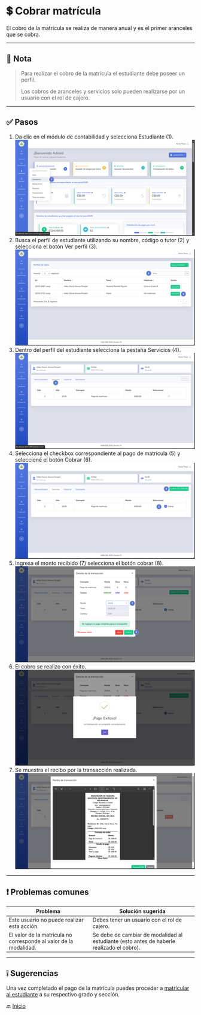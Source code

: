 # 💲 Cobrar matrícula

El cobro de la matrícula se realiza de manera anual y es el primer aranceles que se cobra.

---

## 📝 Nota

> Para realizar el cobro de la matrícula el estudiante debe poseer un perfil.
> 
> Los cobros de aranceles y servicios solo pueden realizarse por un usuario con el rol de cajero.
---

## ✅ Pasos

1. Da clic en el módulo de contabilidad y selecciona Estudiante (1).
   ![Ir al listado de estudiantes](../../assets/Cobrar%20matricula/Matricular1.png)
2. Busca el perfil de estudiante utilizando su nombre, código o tutor (2) y selecciona el botón Ver perfil (3).
   ![Ir al listado de estudiantes](../../assets/Cobrar%20matricula/Matricular2.png)
3. Dentro del perfil del estudiante selecciona la pestaña Servicios (4).
   ![Ir al listado de estudiantes](../../assets/Cobrar%20matricula/Matricular3.png)
4. Selecciona el checkbox correspondiente al pago de matrícula (5) y seleccioné el botón Cobrar (6).
   ![Ir al listado de estudiantes](../../assets/Cobrar%20matricula/Matricular4.png)
5. Ingresa el monto recibido (7) selecciona el botón cobrar (8).
   ![Ir al listado de estudiantes](../../assets/Cobrar%20matricula/Matricular5.png)
6. El cobro se realizo con éxito.
   ![Ir al listado de estudiantes](../../assets/Cobrar%20matricula/Matricular6.png)
7. Se muestra el recibo por la transacción realizada.
   ![Ir al listado de estudiantes](../../assets/Cobrar%20matricula/Matricular7.png)
---

   <div style="page-break-after: always;"></div>

## ❗ Problemas comunes

| Problema                                                          | Solución sugerida                                                                         |
|-------------------------------------------------------------------|-------------------------------------------------------------------------------------------|
| Este usuario no puede realizar esta acción.                       | Debes tener un usuario con el rol de cajero.                                              |
| El valor de la matricula no corresponde al valor de la modalidad. | Se debe de cambiar de modalidad al estudiante (esto antes de haberle realizado el cobro). |

---

## ❕ Sugerencias

Una vez completado el pago de la matrícula puedes proceder a [matrícular al estudiante](../secretaria/Matricular%20estudiante.md) a su respectivo grado y sección.

🔙 [Inicio](../../Index.md)


